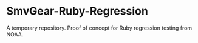 SmvGear-Ruby-Regression
=======================

A temporary repository. Proof of concept for Ruby regression testing from NOAA.
